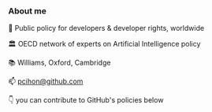 ### About me

  💼  Public policy for developers & developer rights, worldwide

  🏛  OECD network of experts on Artificial Intelligence policy
  
  📚  Williams, Oxford, Cambridge

  📫  pcihon@github.com

  👇  you can contribute to GitHub's policies below
